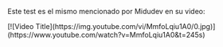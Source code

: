 Este test es el mismo mencionado por Midudev en su video:
<div>
[![Video Title](https://img.youtube.com/vi/MmfoLqiu1A0/0.jpg)](https://www.youtube.com/watch?v=MmfoLqiu1A0&t=245s)
</div>
